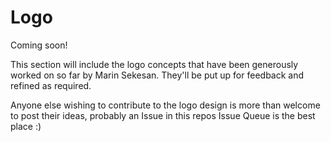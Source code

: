 # Logo

Coming soon!

This section will include the logo concepts that have been generously worked on so far by Marin Sekesan. They'll be put up for feedback and refined as required.

Anyone else wishing to contribute to the logo design is more than welcome to post their ideas, probably an Issue in this repos Issue Queue is the best place :)